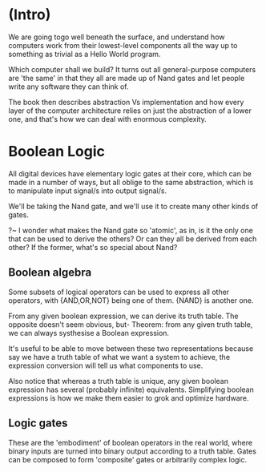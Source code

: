 # (Intro)

We are going togo well beneath the surface, and understand how computers work from their lowest-level components
all the way up to something as trivial as a Hello World program.

Which computer shall we build? It turns out all general-purpose computers are 'the same' in that they all are made
up of Nand gates and let people write any software they can think of.

The book then describes abstraction Vs implementation and how every layer of the computer architecture relies on just
the abstraction of a lower one, and that's how we can deal with enormous complexity.

# Boolean Logic

All digital devices have elementary logic gates at their core, which can be made in a number of ways, but all oblige 
to the same abstraction, which is to manipulate input signal/s into output signal/s.

We'll be taking the Nand gate, and we'll use it to create many other kinds of gates.

?~ I wonder what makes the Nand gate so 'atomic', as in, is it the only one that can be used to derive the others? Or
can they all be derived from each other? If the former, what's so special about Nand?

## Boolean algebra

Some subsets of logical operators can be used to express all other operators, with {AND,OR,NOT} being one of them.
{NAND} is another one.

From any given boolean expression, we can derive its truth table. The opposite doesn't seem obvious, but-
Theorem: from any given truth table, we can always systhesise a Boolean expression.

It's useful to be able to move between these two representations because say we have a truth table of what we want a
system to achieve, the expression conversion will tell us what components to use.

Also notice that whereas a truth table is unique, any given boolean expression has several (probably infinite) equivalents.
Simplifying boolean expressions is how we make them easier to grok and optimize hardware.

## Logic gates

These are the 'embodiment' of boolean operators in the real world, where binary inputs are turned into binary output 
according to a truth table.
Gates can be composed to form 'composite' gates or arbitrarily complex logic.
